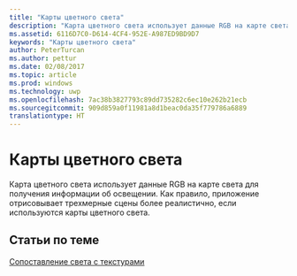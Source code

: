 ```yaml
---
title: "Карты цветного света"
description: "Карта цветного света использует данные RGB на карте света для получения информации об освещении. Как правило, приложение отрисовывает трехмерные сцены более реалистично, если используются карты цветного света."
ms.assetid: 6116D7C0-D614-4CF4-952E-A987ED9BD9D7
keywords: "Карты цветного света"
author: PeterTurcan
ms.author: pettur
ms.date: 02/08/2017
ms.topic: article
ms.prod: windows
ms.technology: uwp
ms.openlocfilehash: 7ac38b3827793c89dd735282c6ec10e262b21ecb
ms.sourcegitcommit: 909d859a0f11981a8d1beac0da35f779786a6889
translationtype: HT
---
```

# <a name="color-light-maps"></a>Карты цветного света


Карта цветного света использует данные RGB на карте света для получения информации об освещении. Как правило, приложение отрисовывает трехмерные сцены более реалистично, если используются карты цветного света.

## <a name="span-idrelated-topicsspanrelated-topics"></a><span id="related-topics"></span>Статьи по теме


[Сопоставление света с текстурами](light-mapping-with-textures.md)

 

 




